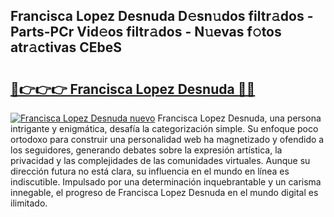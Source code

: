 ## Francisca Lopez Desnuda D𝚎sn𝚞dos filtr𝚊dos - Parts-PCr Vid𝚎os filtr𝚊dos - N𝚞evas f𝚘tos atr𝚊ctivas CEbeS

# <h2><a href="http://mb9u1cj.tromn.icu/?c=Francisca+Lopez+Desnuda">🔗👉👉👉 Francisca Lopez Desnuda 🔗🔗</a></h2>

[![Francisca Lopez Desnuda nuevo](https://i.imgur.com/pEAQMta.gif)](http://mb9u1cj.tromn.icu/?c=Francisca+Lopez+Desnuda)
Francisca Lopez Desnuda, una persona intrigante y enigmática, desafía la categorización simple. Su enfoque poco ortodoxo para construir una personalidad web ha magnetizado y ofendido a los seguidores, generando debates sobre la expresión artística, la privacidad y las complejidades de las comunidades virtuales. Aunque su dirección futura no está clara, su influencia en el mundo en línea es indiscutible. Impulsado por una determinación inquebrantable y un carisma innegable, el progreso de Francisca Lopez Desnuda en el mundo digital es ilimitado.
